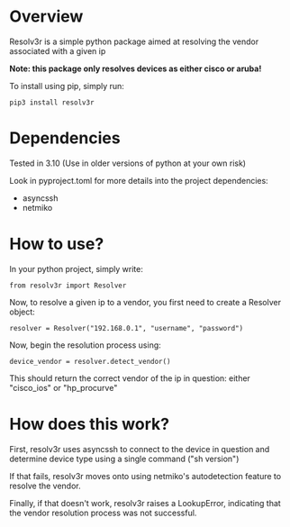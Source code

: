 # Overview
Resolv3r is a simple python package aimed at resolving the vendor associated with a given ip

**Note: this package only resolves devices as either cisco or aruba!**

To install using pip, simply run:
```commandline
pip3 install resolv3r
```

# Dependencies
Tested in 3.10 (Use in older versions of python at your own risk)

Look in pyproject.toml for more details into the project dependencies:
 - asyncssh
 - netmiko

# How to use?
In your python project, simply write:
```commandline
from resolv3r import Resolver
```
Now, to resolve a given ip to a vendor, you first need to create a Resolver object:
```commandline
resolver = Resolver("192.168.0.1", "username", "password")
```
Now, begin the resolution process using:
```commandline
device_vendor = resolver.detect_vendor()
```
This should return the correct vendor of the ip in question: either "cisco_ios" or "hp_procurve"

# How does this work?
First, resolv3r uses asyncssh to connect to the device in question and determine device type using a single command ("sh version")

If that fails, resolv3r moves onto using netmiko's autodetection feature to resolve the vendor.

Finally, if that doesn't work, resolv3r raises a LookupError, indicating that the vendor resolution process was not successful.
